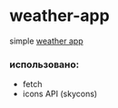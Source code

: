 # weather-app
simple [weather app](https://quester16.github.io/weather-app/)

### использовано:
- fetch
- icons API (skycons)
